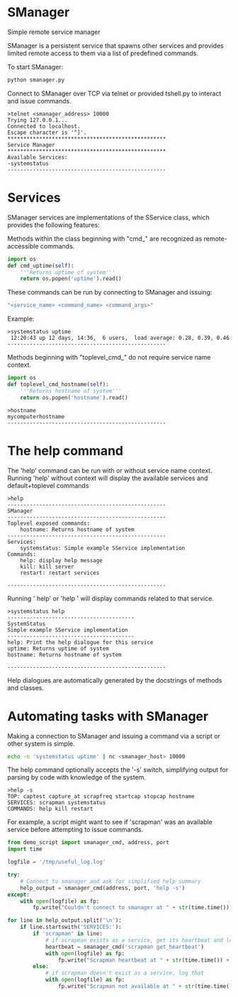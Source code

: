 # SManager
Simple remote service manager

SManager is a persistent service that spawns other services and provides limited remote access to them via a list of predefined commands.

To start SManager:

```bash
python smanager.py
```
Connect to SManager over TCP via telnet or provided tshell.py to interact and issue commands.


    >telnet <smanager_address> 10000
    Trying 127.0.0.1...
    Connected to localhost.
    Escape character is '^]'.
    **************************************************
    Service Manager
    **************************************************
    Available Services:
    -systemstatus
    --------------------------------------------------

# Services

SManager services are implementations of the SService class, which provides the following features:

Methods within the class beginning with "cmd_" are recognized as remote-accessible commands.
```python
import os
def cmd_uptime(self):
    '''Returns uptime of system'''
    return os.popen('uptime').read()
```
    
These commands can be run by connecting to SManager and issuing:

```bash
"<service_name> <command_name> <command_args>"
```

Example:

    >systemstatus uptime
     12:20:43 up 12 days, 14:36,  6 users,  load average: 0.28, 0.39, 0.46
    --------------------------------------------------

Methods beginning with "toplevel_cmd_" do not require service name context.
```python
import os
def toplevel_cmd_hostname(self):
    '''Returns hostname of system'''
    return os.popen('hostname').read()
```


    >hostname
    mycomputerhostname
    --------------------------------------------------

# The help command
The 'help' command can be run with or without service name context.
Running 'help' without context will display the available services and default+toplevel commands

    >help
    --------------------------------------------------
    SManager
    --------------------------------------------------
    Toplevel exposed commands:
        hostname: Returns hostname of system
    --------------------------------------------------
    Services:
        systemstatus: Simple example SService implementation
    Commands:
        help: display help message
        kill: kill server
        restart: restart services

    --------------------------------------------------


Running '<servicename> help' or 'help <servicename>' will display commands related to that service.

    >systemstatus help
    ----------------------------------------
    SystemStatus
    Simple example SService implementation
    ----------------------------------------
    help: Print the help dialogue for this service
    uptime: Returns uptime of system
    hostname: Returns hostname of system

    --------------------------------------------------

Help dialogues are automatically generated by the docstrings of methods and classes.

# Automating tasks with SManager

Making a connection to SManager and issuing a command via a script or other system is simple.

```bash
echo -n 'systemstatus uptime' | nc <smanager_host> 10000
```

The help command optionally accepts the '-s' switch, simplifying output for parsing by code with knowledge of the system.

    >help -s
    TOP: captest capture_at scrapfreq startcap stopcap hostname
    SERVICES: scrapman systemstatus
    COMMANDS: help kill restart

For example, a script might want to see if 'scrapman' was an available service before attempting to issue commands.

```python
from demo_script import smanager_cmd, address, port
import time

logfile = '/tmp/useful_log.log'

try:
    # Connect to smanager and ask for simplified help summary
    help_output = smanager_cmd(address, port, 'help -s')
except:
    with open(logfile) as fp:
        fp.write("Couldn't connect to smanager at " + str(time.time()))

for line in help_output.split('\n'):
    if line.startswith('SERVICES:'):
        if 'scrapman' in line:
            # if scrapman exists as a service, get its heartbeat and log it
            heartbeat = smanager_cmd('scrapman get_heartbeat')
            with open(logfile) as fp:
                fp.write("Scrapman heartbeat at " + str(time.time()) + ':' + str(heartbeat) + '\n')
        else:
            # if scrapman doesn't exist as a service, log that
            with open(logfile) as fp:
                fp.write("Scrapman not available at " + str(time.time()) + '\n')
```


